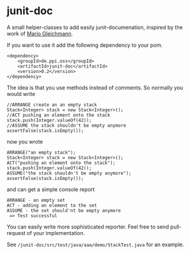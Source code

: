 # junit-doc

A small helper-classes to add easily junit-documenation, inspired by the work
of [Mario Gleichmann](https://github.com/mariogleichmann/JUnitExtensions).

If you want to use it add the following dependency to your pom.

    <dependency>
        <groupId>de.ppi.oss</groupId>
        <artifactId>junit-doc</artifactId>
        <version>0.2</version>
    </dependency>

The idea is that you use methods instead of comments. So normally you would write

    //ARRANGE create an an empty stack
    Stack<Integer> stack = new Stack<Integer>();
    //ACT pushing an element onto the stack
    stack.push(Integer.valueOf(42));
    //ASSUME the stack shouldn't be empty anymore
    assertFalse(stack.isEmpty());
now you wrote

    ARRANGE("an empty stack");
    Stack<Integer> stack = new Stack<Integer>();
    ACT("pushing an element onto the stack");
    stack.push(Integer.valueOf(42));
    ASSUME("the stack shouldn't be empty anymore");
    assertFalse(stack.isEmpty());

and can get a simple console report

    ARRANGE - an empty set
    ACT - adding an element to the set
    ASSUME - the set should'nt be empty anymore
     => Test successful

You can easily write more sophisticated reporter. Feel free to send pull-request
of your implementation.

See `/junit-doc/src/test/java/aaa/demo/StackTest.java` for an example.
